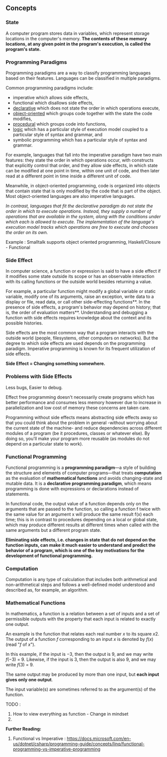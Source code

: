 ## **Concepts**

### State
A computer program stores data in variables, which represent storage locations in the computer's memory. **The contents of these memory locations, at any given point in the program's execution, is called the program's state.**

### Programming Paradigms

Programming paradigms are a way to classify programming languages based on their features.  Languages can be classified in multiple paradigms. 

Common programming paradigms include:

- imperative which allows side effects,
- functional which disallows side effects,
- [declarative](https://www.wikiwand.com/en/Declarative_programming) which does not state the order in which operations execute,
- [object-oriented](https://www.wikiwand.com/en/Object-oriented_programming) which groups code together with the state the code modifies,
- [procedural](https://www.wikiwand.com/en/Procedural_programming) which groups code into functions,
- [logic](https://www.wikiwand.com/en/Logic_programming) which has a particular style of execution model coupled to a particular style of syntax and grammar, and
- symbolic programming which has a particular style of syntax and grammar.

For example, languages that fall into the imperative paradigm have two main features: they state the order in which operations occur, with constructs that explicitly control that order, and they allow side effects, in which state can be modified at one point in time, within one unit of code, and then later read at a different point in time inside a different unit of code. 

Meanwhile, in object-oriented programming, code is organized into objects that contain state that is only modified by the code that is part of the object. Most object-oriented languages are also imperative languages.

*In contrast, languages that fit the declarative paradigm do not state the order in which to execute operations. Instead, they supply a number of operations that are available in the system, along with the conditions under which each is allowed to execute. The implementation of the language's execution model tracks which operations are free to execute and chooses the order on its own.*

Example : Smalltalk supports object oriented programming, Haskell/Closure - Functional 

### Side Effect

In computer science, a function or expression is said to have a side effect if it modifies some state outside its scope or has an observable interaction with its calling functions or the outside world besides returning a value. 

For example, a particular function might modify a global variable or static variable, modify one of its arguments, raise an exception, write data to a display or file, read data, or call other side-effecting functions**. In the presence of side effects, a program's behavior may depend on history; that is, the order of evaluation matters**. Understanding and debugging a function with side effects requires knowledge about the context and its possible histories.

Side effects are the most common way that a program interacts with the outside world (people, filesystems, other computers on networks). But the degree to which side effects are used depends on the programming paradigm. Imperative programming is known for its frequent utilization of side effects.

**Side Effect = Changing something somewhere.**

### Problems with Side Effects

Less bugs, Easier to debug. 

Effect free programming doesn't necessarily create programs which has better performance and consumes less memory however due to increase in parallelization and low cost of memory these concerns are taken care. 

Programming without side effects means abstracting side effects away so that you could think about the problem in general -without worrying about the current state of the machine- and reduce dependencies across different modules of a program (be it procedures, classes or whatever else). By doing so, you'll make your program more reusable (as modules do not depend on a particular state to work).

### Functional Programming

Functional programming is a **programming paradigm**—a style of building the structure and elements of computer programs—that treats **computation** as the evaluation of **mathematical functions** and avoids changing-state and mutable data. It is a **declarative programming paradigm**, which means programming is done with expressions or declarations instead of statements. 

In functional code, the output value of a function depends only on the arguments that are passed to the function, so calling a function f twice with the same value for an argument x will produce the same result f(x) each time; this is in contrast to procedures depending on a local or global state, which may produce different results at different times when called with the same arguments but a different program state. 

**Eliminating side effects, i.e. changes in state that do not depend on the function inputs, can make it much easier to understand and predict the behavior of a program, which is one of the key motivations for the development of functional programming.**

### Computation

Computation is any type of calculation that includes both arithmetical and non-arithmetical steps and follows a well-defined model understood and described as, for example, an algorithm.

### Mathematical Functions

In mathematics, a function is a relation between a set of inputs and a set of permissible outputs with the property that each input is related to exactly one output.

An example is the function that relates each real number *x* to its square *x*2. The output of a function *f* corresponding to an input *x* is denoted by *f*(*x*) (read "*f* of *x*"). 

In this example, if the input is −3, then the output is 9, and we may write *f*(−3) = 9. Likewise, if the input is 3, then the output is also 9, and we may write *f*(3) = 9.

The same output may be produced by more than one input, but **each input gives only one output**.

The input variable(s) are sometimes referred to as the argument(s) of the function.

TODO :

1. How to view everything as function - Change in mindset
2. ​



**Further Reading:**

1. Functional vs Imperative :  https://docs.microsoft.com/en-us/dotnet/csharp/programming-guide/concepts/linq/functional-programming-vs-imperative-programming

   ​